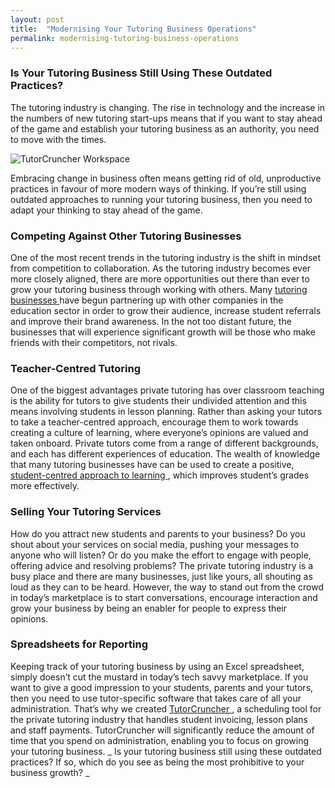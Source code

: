 ```yaml
---
layout: post
title:  "Modernising Your Tutoring Business Operations"
permalink: modernising-tutoring-business-operations
---
```

### Is Your Tutoring Business Still Using These Outdated Practices?

The tutoring industry is changing. The rise in technology and the increase in the numbers of new tutoring start-ups means that if you want to stay ahead of the game and establish your tutoring business as an authority, you need to move with the times.

![TutorCruncher Workspace](http://www.tutorcruncher.com/wp-content/uploads/2015/06/TutorCruncher-Workspace.png)

Embracing change in business often means getting rid of old, unproductive practices in favour of more modern ways of thinking. If you’re still using outdated approaches to running your tutoring business, then you need to adapt your thinking to stay ahead of the game. 

### Competing Against Other Tutoring Businesses

One of the most recent trends in the tutoring industry is the shift in mindset from competition to collaboration. As the tutoring industry becomes ever more closely aligned, there are more opportunities out there than ever to grow your tutoring business through working with others. Many [ tutoring businesses ](http://www.tutorcruncher.com/news-and-updates/how-to-start-a-tutoring-business/) have begun partnering up with other companies in the education sector in order to grow their audience, increase student referrals and improve their brand awareness. In the not too distant future, the businesses that will experience significant growth will be those who make friends with their competitors, not rivals. 

### Teacher-Centred Tutoring

One of the biggest advantages private tutoring has over classroom teaching is the ability for tutors to give students their undivided attention and this means involving students in lesson planning. Rather than asking your tutors to take a teacher-centred approach, encourage them to work towards creating a culture of learning, where everyone’s opinions are valued and taken onboard. Private tutors come from a range of different backgrounds, and each has different experiences of education. The wealth of knowledge that many tutoring businesses have can be used to create a positive, [ student-centred approach to learning ](http://www.tutorcruncher.com/how-to-encourage-students-to-take-control-of-their-learning/) , which improves student’s grades more effectively. 

### Selling Your Tutoring Services

How do you attract new students and parents to your business? Do you shout about your services on social media, pushing your messages to anyone who will listen? Or do you make the effort to engage with people, offering advice and resolving problems? The private tutoring industry is a busy place and there are many businesses, just like yours, all shouting as loud as they can to be heard. However, the way to stand out from the crowd in today’s marketplace is to start conversations, encourage interaction and grow your business by being an enabler for people to express their opinions. 

### Spreadsheets for Reporting

Keeping track of your tutoring business by using an Excel spreadsheet, simply doesn’t cut the mustard in today’s tech savvy marketplace. If you want to give a good impression to your students, parents and your tutors, then you need to use tutor-specific software that takes care of all your administration. That’s why we created [ TutorCruncher ](http://www.tutorcruncher.com) , a scheduling tool for the private tutoring industry that handles student invoicing, lesson plans and staff payments. TutorCruncher will significantly reduce the amount of time that you spend on administration, enabling you to focus on growing your tutoring business. _ Is your tutoring business still using these outdated practices? If so, which do you see as being the most prohibitive to your business growth? _
